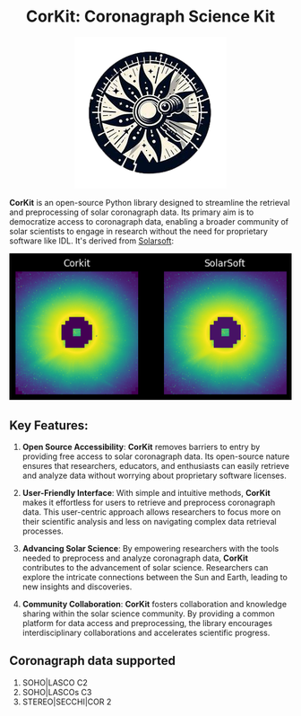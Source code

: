<h1 style="text-align:center;">CorKit: Coronagraph Science Kit</h1>

<div style="text-align:center;">
    <img src="https://github.com/Jorgedavyd/corkit/blob/main/docs/source/logo.png">
</div>

**CorKit** is an open-source Python library designed to streamline the retrieval and preprocessing of solar coronagraph data. Its primary aim is to democratize access to coronagraph data, enabling a broader community of solar scientists to engage in research without the need for proprietary software like IDL. It's derived from [Solarsoft](https://www.lmsal.com/solarsoft/):

<div style="text-align:center;">
    <img src="https://github.com/Jorgedavyd/corkit/blob/main/docs/examples/c2.png">
</div>

## Key Features:

1. **Open Source Accessibility**: **CorKit** removes barriers to entry by providing free access to solar coronagraph data. Its open-source nature ensures that researchers, educators, and enthusiasts can easily retrieve and analyze data without worrying about proprietary software licenses.

2. **User-Friendly Interface**: With simple and intuitive methods, **CorKit** makes it effortless for users to retrieve and preprocess coronagraph data. This user-centric approach allows researchers to focus more on their scientific analysis and less on navigating complex data retrieval processes.

3. **Advancing Solar Science**: By empowering researchers with the tools needed to preprocess and analyze coronagraph data, **CorKit** contributes to the advancement of solar science. Researchers can explore the intricate connections between the Sun and Earth, leading to new insights and discoveries.

4. **Community Collaboration**: **CorKit** fosters collaboration and knowledge sharing within the solar science community. By providing a common platform for data access and preprocessing, the library encourages interdisciplinary collaborations and accelerates scientific progress.

## Coronagraph data supported
1. SOHO|LASCO C2
2. SOHO|LASCOs C3
3. STEREO|SECCHI|COR 2


